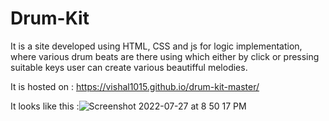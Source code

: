 # Drum-Kit
It is a site  developed using HTML, CSS and js for logic implementation, where various drum beats are there using which either by click or pressing suitable keys user can create various beautifful melodies.

It is hosted on : https://vishal1015.github.io/drum-kit-master/

It looks like this :![Screenshot 2022-07-27 at 8 50 17 PM](https://user-images.githubusercontent.com/63348665/181285387-35b957d3-0b36-4f47-9b12-6db54825338b.png)


